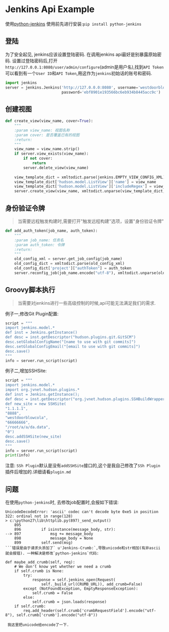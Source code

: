# Jenkins Api Example
使用[python-jenkins](http://python-jenkins.readthedocs.io/en/latest/)
使用前先进行安装:```pip install python-jenkins```


## 登陆

为了安全起见,  jenkins应该设置登陆密码. 在调用jenkins api最好是别暴露原始密码. 设置过登陆密码后,打开`http://127.0.0.1:8080/user/admin/configure`(admin是用户名),找到`API Token` 可以看到有一个`User ID`和`API Token`,用这作为`jenkins`初始话的账号和密码.

```python
import jenkins
server = jenkins.Jenkins('http://127.0.0.0:8080', username='westdoorblowcola',
                         password='ebf8901e193566bc6eb934b8445acc9c')
```

## 创建视图

```python
def create_view(view_name, cover=True):
    """
    :param view_name: 视图名称
    :param cover: 是否覆盖已有的视图
    :return:
    """
    view_name = view_name.strip()
    if server.view_exists(view_name):
        if not cover:
            return
        server.delete_view(view_name)
    
    view_template_dict = xmltodict.parse(jenkins.EMPTY_VIEW_CONFIG_XML)
    view_template_dict['hudson.model.ListView']['name'] = view_name
    view_template_dict['hudson.model.ListView']['includeRegex'] = view_name + ".*"
    server.create_view(view_name, xmltodict.unparse(view_template_dict, pretty=True))
```

## 身份验证令牌

> 当需要远程触发构建时,需要打开"触发远程构建"选项，设置"身份验证令牌"

```python
def add_auth_token(job_name, auth_token):
    """
    :param job_name: 任务名
    :param auth_token: 令牌
    :return:
    """
    old_config_xml = server.get_job_config(job_name)
    old_config_dict = xmltodict.parse(old_config_xml)
    old_config_dict['project']["authToken"] = auth_token
    server.reconfig_job(job_name.encode("utf-8"), xmltodict.unparse(old_config_dict, pretty=True))
```

## Groovy脚本执行

> 当需要对jenkins进行一些高级控制的时候,api可能无法满足我们的需求.

例子一,修改Git Plugin配置:

```python
script = """
import jenkins.model.*
def inst = Jenkins.getInstance()
def desc = inst.getDescriptor("hudson.plugins.git.GitSCM")
desc.setGlobalConfigName("[name to use with git commits]")
desc.setGlobalConfigEmail("[email to use with git commits]")
desc.save()
"""
info = server.run_script(script)
```

例子二,增加SSHSite:

```python
script = """
import jenkins.model.*
import org.jvnet.hudson.plugins.*
def inst = Jenkins.getInstance();
def desc = inst.getDescriptor("org.jvnet.hudson.plugins.SSHBuildWrapper");
def new_site = new SSHSite(
"1.1.1.1",
"8888",
"westdoorblowcola",
"66666666",
"/root/a/a/da.data",
"0")
desc.addSSHSite(new_site)
desc.save()
"""
info = server.run_script(script)
print(info)
```

注意: `SSh Plugin`默认是没有`addSSHSite`接口的,这个是我自己修改了`SSh Plugin`插件后增加的.详细请看`plugin.md`



## 问题

在使用`python-jenkins`时, 去修改job配置时,会报如下错误:
```
UnicodeDecodeError: 'ascii' codec can't decode byte 0xe5 in position 322: ordinal not in range(128)
> c:\python27\lib\httplib.py(897)_send_output()
    895
    896         if isinstance(message_body, str):
--> 897             msg += message_body
    898             message_body = None
    899         self.send(msg)
​```错误是由于请求头添加了` u'Jenkins-Crumb:`,导致unicode和str相加(有非ascii就会报错). 一种解决是修改`python-jenkins`代码:
```
    def maybe_add_crumb(self, req):
        # We don't know yet whether we need a crumb
        if self.crumb is None:
            try:
                response = self.jenkins_open(Request(
                    self._build_url(CRUMB_URL)), add_crumb=False)
            except (NotFoundException, EmptyResponseException):
                self.crumb = False
            else:
                self.crumb = json.loads(response)
        if self.crumb:
            req.add_header(self.crumb['crumbRequestField'].encode("utf-8"), self.crumb['crumb'].encode("utf-8"))
  ```
  我这里把unicode给encode了一下.
  ```